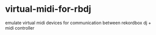 # virtual-midi-for-rbdj
emulate virtual midi devices for communication between rekordbox dj + midi controller
